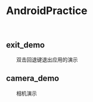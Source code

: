 # AndroidPractice<br /><br />
## exit_demo ##
&emsp;&emsp;双击回退键退出应用的演示
## camera_demo ##
&emsp;&emsp;相机演示